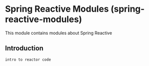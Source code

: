 # Spring Reactive Modules (spring-reactive-modules)

This module contains modules about Spring Reactive

## Introduction

    intro to reactor code
